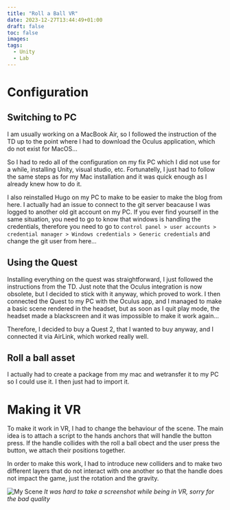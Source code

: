 ```yaml
---
title: "Roll a Ball VR"
date: 2023-12-27T13:44:49+01:00
draft: false
toc: false
images:
tags: 
  - Unity
  - Lab
---
```


# Configuration

## Switching to PC

I am usually working on a MacBook Air, so I followed the instruction of the TD up to the point where I had to download the Oculus application, which do not exist for MacOS...

So I had to redo all of the configuration on my fix PC which I did not use for a while, installing Unity, visual studio, etc. Fortunatelly, I just had to follow the same steps as for my Mac installation and it was quick enough as I already knew how to do it.

I also reinstalled Hugo on my PC to make to be easier to make the blog from here. I actually had an issue to connect to the git server beacause I was logged to another old git account on my PC. If you ever find yourself in the same situation, you need to go to know that windows is handling the credentials, therefore you need to go to `control panel > user accounts > credential manager > Windows credentials > Generic credentials` and change the git user from here...

## Using the Quest

Installing everything on the quest was straightforward, I just followed the instructions from the TD. Just note that the Oculus integration is now obsolete, but I decided to stick with it anyway, which proved to work. I then connected the Quest to my PC with the Oculus app, and I managed to make a basic scene rendered in the headset, but as soon as I quit play mode, the headset made a blackscreen and it was impossible to make it work again...

Therefore, I decided to buy a Quest 2, that I wanted to buy anyway, and I connected it via AirLink, which worked really well.

## Roll a ball asset

I actually had to create a package from my mac and wetransfer it to my PC so I could use it. I then just had to import it.

# Making it VR

To make it work in VR, I had to change the behaviour of the scene. The main idea is to attach a script to the hands anchors that will handle the button press. If the handle collides with the roll a ball obect and the user press the button, we attach their positions together. 

In order to make this work, I had to introduce new colliders and to make two different layers that do not interact with one another so that the handle does not impact the game, just the rotation and the gravity.


![My Scene](/HugoBlog/Posts/RollABallVR/RollVR.png)
*It was hard to take a screenshot while being in VR, sorry for the bad quality*